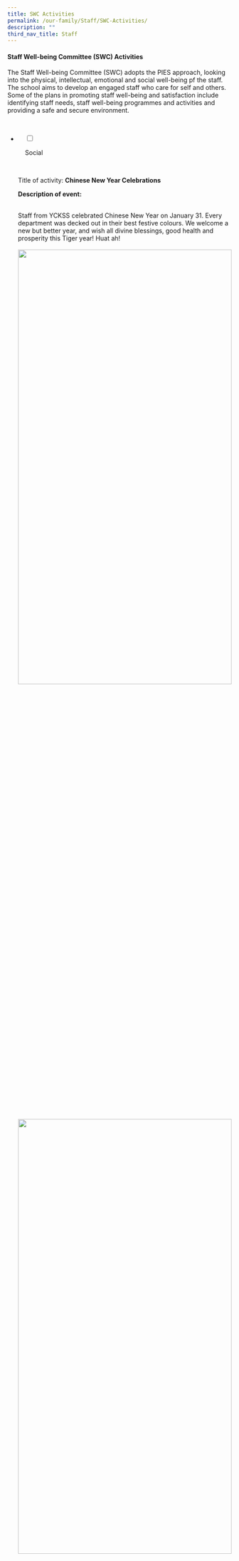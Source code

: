 ```yaml
---
title: SWC Activities
permalink: /our-family/Staff/SWC-Activities/
description: ""
third_nav_title: Staff
---
```

#### **Staff Well-being Committee (SWC) Activities**


The Staff Well-being Committee (SWC) adopts the PIES approach, looking into the physical, intellectual, emotional and social well-being pf the staff. The school aims to develop an engaged staff who care for self and others. Some of the plans in promoting staff well-being and satisfaction include identifying staff needs, staff well-being programmes and activities and providing a safe and secure environment.

<ul class="jekyllcodex_accordion">

  <li>

    <input type="checkbox" id="accordion1">

    <label for="accordion1">Social</label>

    <div>

<p> Title of activity: <b>Chinese New Year Celebrations</b><br>

<b>Description of event:</b><br>  

Staff from YCKSS celebrated Chinese New Year on January 31. Every department was decked out in their best festive colours. We welcome a new but better year, and wish all divine blessings, good health and prosperity this Tiger year! Huat ah!<br><br>
	<img style="width:100%;height:50%" src="/images/Our%20Family/Staff/SWC%20Activities/Social/S1.png">
		<img style="width:100%;height:50%" src="/images/Our%20Family/Staff/SWC%20Activities/Social/S2.png">
		<img style="width:100%;height:50%" src="/images/Our%20Family/Staff/SWC%20Activities/Social/S3.png">
		<img style="width:100%;height:50%" src="/images/Our%20Family/Staff/SWC%20Activities/Social/S4.png">
		<img style="width:100%;height:50%" src="/images/Our%20Family/Staff/SWC%20Activities/Social/S5.png"><br><br>
	
<b>Title of activity:</b> EAS Learning Day<br>

<b>Description of event:</b><br>  

Did you spend the December holidays cooking up a storm in the kitchen? For the EAS, 2 December 2020, was the day they donned aprons and became chefs in a special culinary workshop they attended in school. Look at the all the dishes they managed to whip up! Stuffed Portobello mushroom, chicken sliders, brownies, and cheesecake cups. Is your mouth watering yet?<br><br>
			<img style="width:100%;height:50%" src="/images/Our%20Family/Staff/SWC%20Activities/Social/S6.png"><br><br>
	
<b>Title of activity:</b> Joy of Learning<br>

<b>Description of event:</b><br>

When was the last time you felt like a complete amateur when learning a new skill, feeling the joy (and the embarrassment) of being a complete novice with that willingness to look foolish, to struggle and ask questions, and to be mediocre at something yet be unafraid to experiment and try?<br>

1 September 2021, Wednesday was the <b>Joy of Learning Day</b>, a day of making learning fun, engaging and challenging for staff. It was planned by SWC in collaboration with the Design & Technology unit. Instructions were given online for staff to have an exciting journey to create a “Magic Box”.<br>

The staff room was abuzz with activity, laughter, questions and that occasional ‘squeal’.<br>
	
<img style="width:100%;height:50%" src="/images/Our%20Family/Staff/SWC%20Activities/Social/S7.png"><br><br>
	
It was a memorable day of bonding. There were 'wow’ moments when staff finally completed the Bluetooth Speakers and saw how they work just as good as the commercially produced ones. There were ‘ta-da’ moments of mock fanfare even when the speaker ended up without a Bluetooth connection as wires just couldn’t connect (like mine).<br><br>
	
<img style="width:100%;height:50%" src="/images/Our%20Family/Staff/SWC%20Activities/Social/S8.png"><br><br>
	
<img style="width:100%;height:50%" src="/images/Our%20Family/Staff/SWC%20Activities/Social/S9.png"><br><br>
	
<b>Title of activity:</b> CNY Calligraphy session<br>  

	<b>Description of event:</b><br>

To welcome the TIGER New Year and to encourage bonding among the staff, the SWC organized a CNY Calligraphy session for staff on the 13 January 2022, Thursday. About 40 staff participated in the session.<br>

Staff were diligently practising the strokes for "Hui Chun", attired in traditional costumes or red, orange and yellow-coloured clothing. They enjoyed themselves immensely. This joy was felt through the infectious laughter and friendly conversations within the YCKSS family.<br><br>
	
<img style="width:100%;height:50%" src="/images/Our%20Family/Staff/SWC%20Activities/Social/S10.png"><br><br>
	
<img style="width:100%;height:50%" src="/images/Our%20Family/Staff/SWC%20Activities/Social/S12.png">
	<img style="width:100%;height:50%" src="/images/Our%20Family/Staff/SWC%20Activities/Social/S12.png">
	<img style="width:100%;height:50%" src="/images/Our%20Family/Staff/SWC%20Activities/Social/S13.png"><br><br>
	
<b>Title of activity:</b> Chinese New Year Celebration - Lohei<br>   

<b>Description of event:</b><br>

Every year, the staff of YCKSS celebrate Chinese New Year with Lohei or 捞鱼生. This activity fosters bonding among the staff while letting all experience the vibrant traditions and culture of the Chinese.<br>

<b>Quotes from participants:</b><br>
		<img style="width:100%;height:50%" src="/images/Our%20Family/Staff/SWC%20Activities/Social/S14.png"><br><br>
	
<img style="width:100%;height:50%" src="/images/Our%20Family/Staff/SWC%20Activities/Social/S15.png">
			<img style="width:100%;height:50%" src="/images/Our%20Family/Staff/SWC%20Activities/Social/S16.png"><br><br>
	
<b>Title of activity:</b> Durian Feast<br>   

<b>Description of event:</b><br>

At the durian feast held on 31st July 2019, our staff were spoiled for choices. With a variety of fruits to choose from, the King of fruits was definitely the favourite. Staff who tried the Mao Shan Wang (MSW) durian, known to be the premium type, commented on its rich, bitter and heavily rich flavour/<br>

It was indeed a great way to end the day and we had an enjoyable bonding session over the feasting.<br><br>

<b>Quotes from participants:</b><br>
<img style="width:100%;height:50%" src="/images/Our%20Family/Staff/SWC%20Activities/Social/S17.png"><br>
	
<img style="width:100%;height:50%" src="/images/Our%20Family/Staff/SWC%20Activities/Social/S18.png">
	<img style="width:100%;height:50%" src="/images/Our%20Family/Staff/SWC%20Activities/Social/S19.png">
	
	


	




			</p>

    </div>

</li>
	<li>

    <input type="checkbox" id="accordion2">

    <label for="accordion2">Emotional</label>

    <div>

      <p> </p>

    </div>

</li>
	
<li>

    <input type="checkbox" id="accordion3">

    <label for="accordion3">Physical</label>

    <div>

<p> </p>

    </div>

</li>
	
<li>

    <input type="checkbox" id="accordion4">

    <label for="accordion4">Intellectual</label>

    <div>

<p> </p>

  </div>

</li>
	
	

	
</ul>